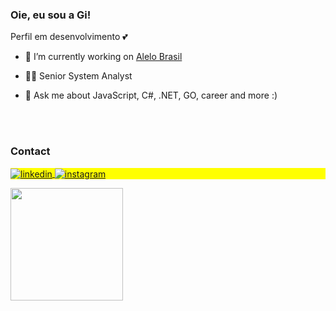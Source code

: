 ### Oie, eu sou a Gi!

Perfil em desenvolvimento 💕

- 🔭 I’m currently working on [Alelo Brasil](https://www.alelo.com.br/)
  
- 👩‍💻 Senior System Analyst

- 💬 Ask me about JavaScript, C#, .NET, GO, career and more :)
<!--
**gilops/gilops** is a ✨ _special_ ✨ repository because its `README.md` (this file) appears on your GitHub profile.

Here are some ideas to get you started:

-  ...
- 🌱 I’m currently learning ...
- 👯 I’m looking to collaborate on ...
- 🤔 I’m looking for help with ...
-Ask me about ...
- 📫 How to reach me: ...
- 😄 Pronouns: ...
- ⚡ Fun fact: ...
-->
<br><br>

### Contact
<p align="left" style="background:yellow">

<a href="https://www.linkedin.com/in/giovanalopes/" target="_blank">
  <img align="center" src="https://img.shields.io/badge/-giovanalopes-05122A?style=flat&logo=linkedin" alt="linkedin"/>
</a>
<a href="https://www.instagram.com/lopesgiovana/" target="_blank">
 <img align="center" src="https://img.shields.io/badge/-lopesgiovana-05122A?style=flat&logo=instagram" alt="instagram"/>
</p>

<div>
    <a href="https://github.com/gilops">
   <!-- <img height="180em" src="https://github-readme-stats.vercel.app/api?username=gilops&show_icons=true&theme=dracula&include_all_commits=true&count_private=true"/> -->
    <img height="180em" src="https://github-readme-stats.vercel.app/api/top-langs/?username=gilops&layout=compact&langs_count=16&theme=dracula"/>
</div>
